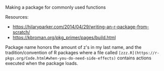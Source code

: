 
Making a package for commonly used functions

Resources:
- https://hilaryparker.com/2014/04/29/writing-an-r-package-from-scratch/
- https://kbroman.org/pkg_primer/pages/build.html

Package name honors the amount of z's in my last name, and the tradition/convention of R packages where a file called `[zzz.R](https://r-pkgs.org/Code.html#when-you-do-need-side-effects)` contains actions executed when the package loads.
